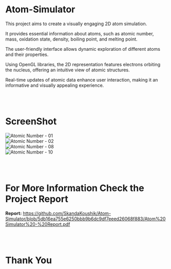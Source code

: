# Atom-Simulator

This project aims to create a visually engaging 2D atom simulation. 

It provides essential information about atoms, such as atomic number, mass, oxidation state, density, boiling point, and melting point. 

The user-friendly interface allows dynamic exploration of different atoms and their properties. 

Using OpenGL libraries, the 2D representation features electrons orbiting the nucleus, offering an intuitive view of atomic structures. 

Real-time updates of atomic data enhance user interaction, making it an informative and visually appealing experience.

<br><br>
# ScreenShot

![Atomic Number - 01](https://github.com/SkandaKoushik/Atom-Simulator/blob/5db16ea755e6250bbb9b6dc9df7eeed26068f883/ScreenShots/S%20-%2001.png) <br>
![Atomic Number - 02](https://github.com/SkandaKoushik/Atom-Simulator/blob/5db16ea755e6250bbb9b6dc9df7eeed26068f883/ScreenShots/S%20-%2002.png) <br>
![Atomic Number - 08](https://github.com/SkandaKoushik/Atom-Simulator/blob/5db16ea755e6250bbb9b6dc9df7eeed26068f883/ScreenShots/S%20-%2008.png) <br>
![Atomic Number - 10](https://github.com/SkandaKoushik/Atom-Simulator/blob/5db16ea755e6250bbb9b6dc9df7eeed26068f883/ScreenShots/S%20-%2010.png) <br>

<br><br>
# For More Information Check the Project Report 
__Report:__ https://github.com/SkandaKoushik/Atom-Simulator/blob/5db16ea755e6250bbb9b6dc9df7eeed26068f883/Atom%20Simulator%20-%20Report.pdf


<br><br>
# Thank You

